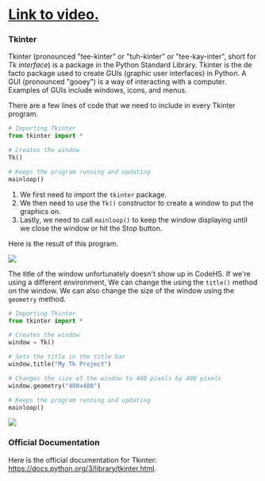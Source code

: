 # [Link to video.](https://www.youtube.com/watch?v=xtRNSzdBsl4&list=PLVD25niNi0BlwZxjcVF6-vcOdAicWlRjC)

### Tkinter

Tkinter (pronounced "tee-kinter" or "tuh-kinter" or "tee-kay-inter", short for *Tk interface*) is a package in the Python Standard Library. Tkinter is the de facto package used to create GUIs (graphic user interfaces) in Python. A GUI (pronounced "gooey") is a way of interacting with a computer. Examples of GUIs include windows, icons, and menus.

There are a few lines of code that we need to include in every Tkinter program.

```python
# Importing Tkinter
from tkinter import *

# Creates the window
Tk()

# Keeps the program running and updating
mainloop()
```

1. We first need to import the `tkinter` package.
2. We then need to use the `Tk()` constructor to create a window to put the graphics on.
3. Lastly, we need to call `mainloop()` to keep the window displaying until we close the window or hit the Stop button.

Here is the result of this program.

![](../Images/Tkinter_Template.png)

The title of the window unfortunately doesn't show up in CodeHS. If we're using a different environment, We can change the using the `title()` method on the window. We can also change the size of the window using the `geometry` method.

```python
# Importing Tkinter
from tkinter import *

# Creates the window
window = Tk()

# Sets the title in the title bar
window.title("My Tk Project")

# Changes the size of the window to 400 pixels by 400 pixels
window.geometry("400x400")

# Keeps the program running and updating
mainloop()
```

![](../Images/Tkinter_Title.png)

### Official Documentation

Here is the official documentation for Tkinter: https://docs.python.org/3/library/tkinter.html.
